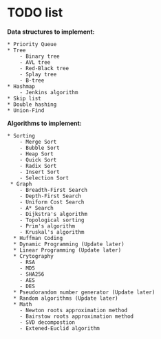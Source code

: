 # TODO list
**Data structures to implement:**
    
    * Priority Queue
    * Tree
        - Binary tree
        - AVL tree
        - Red-Black tree
        - Splay tree
        - B-tree
    * Hashmap
        - Jenkins algorithm
    * Skip list
    * Double hashing
    * Union-Find
    
**Algorithms to implement:**

    * Sorting
        - Merge Sort
        - Bubble Sort
        - Heap Sort
        - Quick Sort
        - Radix Sort
        - Insert Sort
        - Selection Sort
     * Graph
        - Breadth-First Search
        - Depth-First Search
        - Uniform Cost Search
        - A* Search
        - Dijkstra's algorithm
        - Topological sorting
        - Prim's algorithm
        - Kruskal's algorithm
      * Huffman Coding
      * Dynamic Programming (Update later)
      * Linear Programming (Update later)
      * Crytography
        - RSA
        - MD5
        - SHA256
        - AES
        - DES
      * Pseudorandom number generator (Update later)
      * Random algorithms (Update later)
      * Math
        - Newton roots approximation method
        - Bairstow roots approximation method
        - SVD decompostion
        - Extened-Euclid algorithm